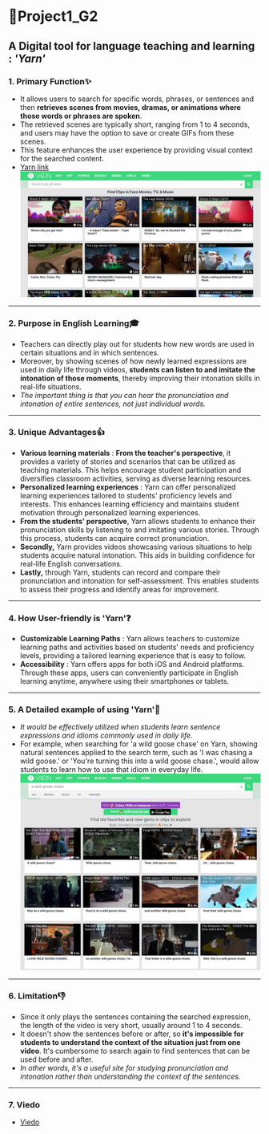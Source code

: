 # 📖Project1_G2
## A Digital tool for language teaching and learning : _'Yarn'_
### 1. Primary Function✨
- It allows users to search for specific words, phrases, or sentences and then __retrieves scenes from movies, dramas, or animations where those words or phrases are spoken__.
- The retrieved scenes are typically short, ranging from 1 to 4 seconds, and users may have the option to save or create GIFs from these scenes.
- This feature enhances the user experience by providing visual context for the searched content.
- [Yarn link](https://www.yarn.co/)
![image](Screenshot_1.jpg)
---
### 2. Purpose in English Learning🎓
- Teachers can directly play out for students how new words are used in certain situations and in which sentences.
- Moreover, by showing scenes of how newly learned expressions are used in daily life through videos, __students can listen to and imitate the intonation of those moments__, thereby improving their intonation skills in real-life situations.
- _The important thing is that you can hear the pronunciation and intonation of entire sentences, not just individual words._
---
### 3. Unique Advantages👍
- __Various learning materials__ : __From the teacher's perspective__, it provides a variety of stories and scenarios that can be utilized as teaching materials. This helps encourage student participation and diversifies classroom activities, serving as diverse learning resources.
- __Personalized learning experiences__ : Yarn can offer personalized learning experiences tailored to students' proficiency levels and interests. This enhances learning efficiency and maintains student motivation through personalized learning experiences.
- __From the students' perspective__, Yarn allows students to enhance their pronunciation skills by listening to and imitating various stories. Through this process, students can acquire correct pronunciation.
- __Secondly,__ Yarn provides videos showcasing various situations to help students acquire natural intonation. This aids in building confidence for real-life English conversations.
- __Lastly,__ through Yarn, students can record and compare their pronunciation and intonation for self-assessment. This enables students to assess their progress and identify areas for improvement.
---
### 4. How User-friendly is 'Yarn'❓
- __Customizable Learning Paths__ : Yarn allows teachers to customize learning paths and activities based on students' needs and proficiency levels, providing a tailored learning experience that is easy to follow.
- __Accessibility__ : Yarn offers apps for both iOS and Android platforms. Through these apps, users can conveniently participate in English learning anytime, anywhere using their smartphones or tablets.
---
### 5. A Detailed example of using 'Yarn'🏫
- _It would be effectively utilized when students learn sentence expressions and idioms commonly used in daily life._
- For example, when searching for 'a wild goose chase' on Yarn, showing natural sentences applied to the search term, such as 'I was chasing a wild goose.' or 'You're turning this into a wild goose chase.', would allow students to learn how to use that idiom in everyday life.
![image](Screenshot_2.jpg)
---
### 6. Limitation👎
- Since it only plays the sentences containing the searched expression, the length of the video is very short, usually around 1 to 4 seconds.
- It doesn't show the sentences before or after, so __it's impossible for students to understand the context of the situation just from one video__. It's cumbersome to search again to find sentences that can be used before and after.
- _In other words, it's a useful site for studying pronunciation and intonation rather than understanding the context of the sentences._
---
### 7. Viedo
- [Viedo](https://youtu.be/DbJmScYfWq4?feature=shared)
